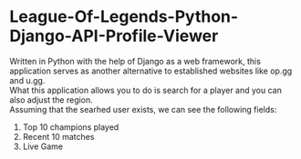# League-Of-Legends-Python-Django-API-Profile-Viewer
 
Written in Python with the help of Django as a web framework,  this application serves as another alternative to established websites like op.gg and u.gg.  
What this application allows you to do is search for a player and you can also adjust the region.  
Assuming that the searhed user exists, we can see the following fields:
1. Top 10 champions played
2. Recent 10 matches
3. Live Game
